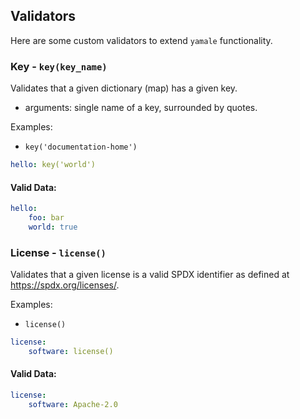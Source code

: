 Validators
----------
Here are some custom validators to extend `yamale` functionality.

### Key - `key(key_name)`
Validates that a given dictionary (map) has a given key.
- arguments: single name of a key, surrounded by quotes.

Examples:
- `key('documentation-home')`

```yaml
hello: key('world')
```

#### Valid Data:
```yaml
hello:
    foo: bar
    world: true
```

### License - `license()`
Validates that a given license is a valid SPDX identifier as defined at https://spdx.org/licenses/.

Examples:
- `license()`

```yaml
license:
    software: license()
```

#### Valid Data:
```yaml
license:
    software: Apache-2.0
```